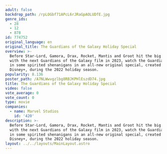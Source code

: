 ```yaml
---
adult: false
backdrop_path: /rpLOGbf71APcL6rJRaGpAOLUDfE.jpg
genre_ids:
  - 28
  - 12
  - 878
id: 774752
original_language: en
original_title: The Guardians of the Galaxy Holiday Special
overview: >-
  Before Star-Lord, Gamora, Drax, Rocket, Mantis and Groot hit the big screen
  with the next Guardians of the Galaxy film in 2023, watch the Guardians engage
  in some spirited shenanigans in an all-new original special, created for
  Disney+, during the 2022 holiday season.
popularity: 8.136
poster_path: /A7NLWwvgzlbg8RBJKPHlEszdD74.jpg
title: The Guardians of the Galaxy Holiday Special
video: false
vote_average: 0
vote_count: 0
type: movie
companies:
  - name: Marvel Studios
    id: '420'
description: >-
  Before Star-Lord, Gamora, Drax, Rocket, Mantis and Groot hit the big screen
  with the next Guardians of the Galaxy film in 2023, watch the Guardians engage
  in some spirited shenanigans in an all-new original special, created for
  Disney+, during the 2022 holiday season.
layout: ../../layouts/MainLayout.astro
---
```


